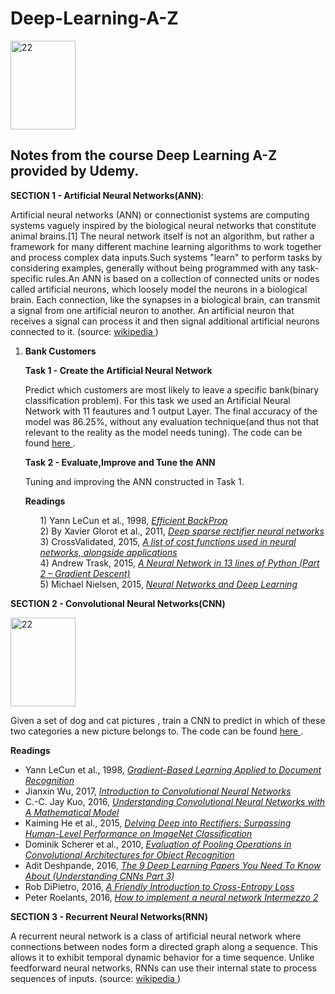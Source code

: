# Deep-Learning-A-Z

<img src="http://uc-r.github.io/public/images/analytics/deep_learning/deep_nn.png" alt="22" style="width:104px;height:142px;">

## Notes from the course Deep Learning A-Z provided by Udemy.

**SECTION 1 - Artificial Neural Networks(ANN)**:

Artificial neural networks (ANN) or connectionist systems are computing systems vaguely inspired by the biological neural networks that constitute animal brains.[1] The neural network itself is not an algorithm, but rather a framework for many different machine learning algorithms to work together and process complex data inputs.Such systems "learn" to perform tasks by considering examples, generally without being programmed with any task-specific rules.An ANN is based on a collection of connected units or nodes called artificial neurons, which loosely model the neurons in a biological brain. Each connection, like the synapses in a biological brain, can transmit a signal from one artificial neuron to another. An artificial neuron that receives a signal can process it and then signal additional artificial neurons connected to it. (source: <a href="https://en.wikipedia.org/wiki/Artificial_neural_network"> wikipedia </a>) 

1) **Bank Customers**

    **Task 1 - Create the Artificial Neural Network**
    
    Predict which customers are most likely to leave a specific bank(binary classification problem). 
    For this task we used an Artificial Neural  Network with 11 feautures and 1 output Layer. The final accuracy of the model was 86.25%, without any evaluation technique(and thus not that relevant to the reality as the model needs tuning). 
    The code can be found <a href="https://github.com/gpsyrou/Deep-Learning-A-Z/blob/master/Artificial%20Neural%20Networks/bank_customers_pred.py"> here </a>.
        
    **Task 2 - Evaluate,Improve and Tune the ANN**

      Tuning and improving the ANN constructed in Task 1.
  
    **Readings**
    <ul>
    1) Yann LeCun et al., 1998, <em><a href="http://yann.lecun.com/exdb/publis/pdf/lecun-98b.pdf">Efficient BackProp</a></em> <br />
    2) By Xavier Glorot et al., 2011,&nbsp;<a href="http://jmlr.org/proceedings/papers/v15/glorot11a/glorot11a.pdf"><em>Deep sparse rectifier neural networks</em></a><br />
    3) CrossValidated, 2015,&nbsp;<a href="http://stats.stackexchange.com/questions/154879/a-list-of-cost-functions-used-in-neural-networks-alongside-applications"><em>A list of cost functions used in neural networks, alongside applications</em></a><br />
    4) Andrew Trask, 2015,&nbsp;<a href="https://iamtrask.github.io/2015/07/27/python-network-part2/"><i>A Neural Network in 13 lines of Python (Part 2 – Gradient Descent)</i></a><br />
    5) Michael Nielsen, 2015,&nbsp;<a href="http://neuralnetworksanddeeplearning.com/chap2.html"><i>Neural Networks and Deep Learning</i></a><br />
    </ul>

**SECTION 2 - Convolutional Neural Networks(CNN)**
   
 <img src="https://cdn-images-1.medium.com/max/1600/1*NQQiyYqJJj4PSYAeWvxutg.png" alt="22" style="width:104px;height:142px;">
  
 
   Given a set of dog and cat pictures , train a CNN to predict in which of these two categories a new picture belongs to.
   The code can be found <a href="https://github.com/gpsyrou/Deep-Learning-A-Z/blob/master/Convolutional%20Neural%20Networks/classify_catsndogs.py"> here </a>.
   
   **Readings**
   <ul>
      <li>Yann LeCun et al., 1998,&nbsp;<a href="http://yann.lecun.com/exdb/publis/pdf/lecun-01a.pdf"><em>Gradient-Based Learning Applied to Document Recognition</em></a></li>
      <li>Jianxin Wu, 2017,&nbsp;<i><a href="http://cs.nju.edu.cn/wujx/paper/CNN.pdf">Introduction to Convolutional Neural Networks</a></i></li>
      <li>C.-C. Jay Kuo, 2016,&nbsp;<i><a href="https://arxiv.org/pdf/1609.04112.pdf">Understanding Convolutional Neural Networks with A Mathematical Model</a></i></li>
      <li>Kaiming He et al., 2015,&nbsp;<i><a href="https://arxiv.org/pdf/1502.01852.pdf">Delving Deep into Rectifiers: Surpassing Human-Level Performance on ImageNet Classification</a></i></li>
      <li>Dominik Scherer et al., 2010,&nbsp;<i><a href="http://ais.uni-bonn.de/papers/icann2010_maxpool.pdf">Evaluation of Pooling Operations in Convolutional Architectures for Object Recognition</a></i></li>
      <li>Adit Deshpande, 2016,&nbsp;<i><a href="https://adeshpande3.github.io/adeshpande3.github.io/The-9-Deep-Learning-Papers-You-Need-To-Know-About.html">The 9 Deep Learning Papers You Need To Know About (Understanding CNNs Part 3)</a></i></li>
      <li>Rob DiPietro, 2016,&nbsp;<i><a href="https://rdipietro.github.io/friendly-intro-to-cross-entropy-loss/">A Friendly Introduction to Cross-Entropy Loss</a></i></li>
      <li>Peter Roelants, 2016,&nbsp;<a href="http://peterroelants.github.io/posts/neural_network_implementation_intermezzo02/"><i>How to implement a neural network Intermezzo 2</i></a></li>
   </ul>

**SECTION 3 - Recurrent Neural Networks(RNN)**

A recurrent neural network is a class of artificial neural network where connections between nodes form a directed graph along a sequence. This allows it to exhibit temporal dynamic behavior for a time sequence. Unlike feedforward neural networks, RNNs can use their internal state to process sequences of inputs. (source: <a href="https://en.wikipedia.org/wiki/Recurrent_neural_network"> wikipedia </a>)





